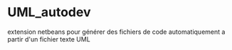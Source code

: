 # UML_autodev
extension netbeans pour générer des fichiers de code automatiquement a partir d'un fichier texte UML

